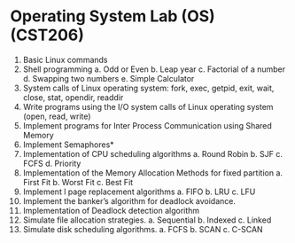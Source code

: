 # Operating System Lab (OS) (CST206)

1. Basic Linux commands
2. Shell programming
   a. Odd or Even
   b. Leap year
   c. Factorial of a number
   d. Swapping two numbers
   e. Simple Calculator
3. System calls of Linux operating system: fork, exec, getpid, exit, wait, close, stat, opendir, readdir
4. Write programs using the I/O system calls of Linux operating system (open, read, write)
5. Implement programs for Inter Process Communication using Shared Memory 
6. Implement Semaphores*
7. Implementation of CPU scheduling algorithms
   a. Round Robin
   b. SJF
   c. FCFS
   d. Priority
8. Implementation of the Memory Allocation Methods for fixed partition
   a. First Fit
   b. Worst Fit
   c. Best Fit
9. Implement l page replacement algorithms
   a. FIFO
   b. LRU
   c. LFU
10. Implement the banker’s algorithm for deadlock avoidance. 
11. Implementation of Deadlock detection algorithm
12. Simulate file allocation strategies.
    a. Sequential
    b. Indexed
    c. Linked
13. Simulate disk scheduling algorithms.
    a. FCFS
    b. SCAN
    c. C-SCAN
